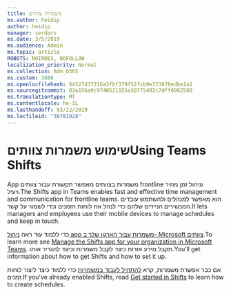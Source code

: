 ```yaml
---
title: משמרות צוותים
ms.author: heidip
author: heidip
manager: serdars
ms.date: 3/5/2019
ms.audience: Admin
ms.topic: article
ROBOTS: NOINDEX, NOFOLLOW
localization_priority: Normal
ms.collection: Adm_O365
ms.custom: 1686
ms.openlocfilehash: 64327d37216a3fbf379f52fcb9e723676edbe1a1
ms.sourcegitcommit: 03a156a9c9740521155a30775492c7dff0982588
ms.translationtype: MT
ms.contentlocale: he-IL
ms.lasthandoff: 03/22/2019
ms.locfileid: "30781928"
---
```

# <a name="using-teams-shifts"></a><span data-ttu-id="dedde-102">שימוש משמרות צוותים</span><span class="sxs-lookup"><span data-stu-id="dedde-102">Using Teams Shifts</span></span>

<span data-ttu-id="dedde-103">App משמרות בצוותים מאפשר תקשורת עבור צוותים frontline וניהול זמן מהיר ויעיל.</span><span class="sxs-lookup"><span data-stu-id="dedde-103">The Shifts app in Teams enables fast and effective time management and communication for frontline teams.</span></span> <span data-ttu-id="dedde-104">הוא מאפשר למנהלים ולהשתמש עובדים המכשירים הניידים שלהם כדי לנהל את לוחות הזמנים וכדי לשמור על קשר.</span><span class="sxs-lookup"><span data-stu-id="dedde-104">It lets managers and employees use their mobile devices to manage schedules and keep in touch.</span></span>

<span data-ttu-id="dedde-105">כדי ללמוד עוד ראה [ניהול app משמרות עבור הארגון שלך ב- Microsoft צוותים](https://docs.microsoft.com/en-us/microsoftteams/manage-the-shifts-app-for-your-organization-in-teams).</span><span class="sxs-lookup"><span data-stu-id="dedde-105">To learn more see [Manage the Shifts app for your organization in Microsoft Teams](https://docs.microsoft.com/en-us/microsoftteams/manage-the-shifts-app-for-your-organization-in-teams).</span></span> <span data-ttu-id="dedde-106">תקבל מידע אודות כיצד לקבל משמרות וכיצד להגדיר אותו.</span><span class="sxs-lookup"><span data-stu-id="dedde-106">You’ll get information about how to get Shifts and how to set it up.</span></span>

<span data-ttu-id="dedde-107">אם כבר אפשרת משמרות, קרא [להתחיל לעבוד במשמרות](https://support.office.com/en-us/article/get-started-in-shifts-5f3e30d8-1821-4904-be26-c3cd25a497d6) כדי ללמוד כיצד ליצור לוחות זמנים.</span><span class="sxs-lookup"><span data-stu-id="dedde-107">If you've already enabled Shifts, read [Get started in Shifts](https://support.office.com/en-us/article/get-started-in-shifts-5f3e30d8-1821-4904-be26-c3cd25a497d6) to learn how to create schedules.</span></span>

